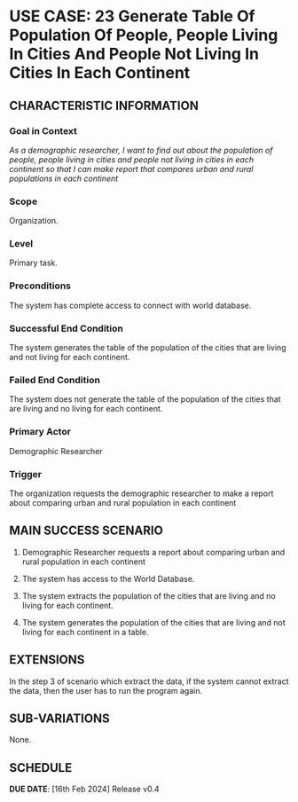 # USE CASE: 23 Generate Table Of Population Of People, People Living In Cities And People Not Living In Cities In Each Continent

## CHARACTERISTIC INFORMATION

### Goal in Context

*As a demographic researcher, I want to find out about the population of people, people living in cities and people not living in cities in each continent so that I can make report that compares urban and rural populations in each continent*

### Scope

Organization.

### Level

Primary task.

### Preconditions

The system has complete access to connect with world database.

### Successful End Condition

The system generates the table of the population of the cities that are living and not living for each continent.

### Failed End Condition

The system does not generate the table of the population of the cities that are living and no living for each continent.

### Primary Actor

Demographic Researcher

### Trigger

The organization requests the demographic researcher to make a report about comparing urban and rural population in each continent

## MAIN SUCCESS SCENARIO

1. Demographic Researcher requests a report about comparing urban and rural population in each continent

2. The system has access to the World Database.

3. The system extracts the population of the cities that are living and no living for each continent.

4. The system generates the population of the cities that are living and not living for each continent in a table.

## EXTENSIONS

In the step 3 of scenario which extract the data, if the system cannot extract the data, then the user has to run the program again.

## SUB-VARIATIONS

None.

## SCHEDULE

**DUE DATE**: [16th Feb 2024] Release v0.4 
